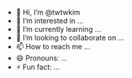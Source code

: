 - 👋 Hi, I’m @twtwkim
- 👀 I’m interested in ...
- 🌱 I’m currently learning ...
- 💞️ I’m looking to collaborate on ...
- 📫 How to reach me ...
- 😄 Pronouns: ...
- ⚡ Fun fact: ...

<!---
twtwkim/twtwkim is a ✨ special ✨ repository because its `README.md` (this file) appears on your GitHub profile.
You can click the Preview link to take a look at your changes.
--->
